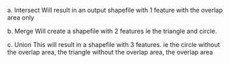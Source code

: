 a. Intersect
Will result in an output shapefile with 1 feature with the overlap area only

b. Merge
Will create a shapefile with 2 features ie the triangle and circle.

c. Union
This will result in a shapefile with 3 features. ie the circle without the overlap area, the triangle without the overlap area, the overlap area

